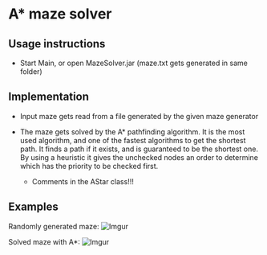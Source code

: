 # A* maze solver
## Usage instructions
* Start Main, or open MazeSolver.jar (maze.txt gets generated in same folder)

## Implementation

* Input maze gets read from a file generated by the given maze generator

* The maze gets solved by the A* pathfinding algorithm. It is the most used algorithm, 
and one of the fastest algorithms to get the shortest path. It finds a path if it exists, and is guaranteed to be the shortest one.
By using a heuristic it gives the unchecked nodes an order to determine which has the priority to be checked first.
  * Comments in the AStar class!!!
  
## Examples
Randomly generated maze:
![Imgur](http://i.imgur.com/jziEuOa.png)

Solved maze with A*:
![Imgur](http://i.imgur.com/JJc8PcV.png)